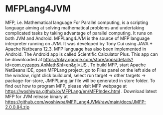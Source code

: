 # MFPLang4JVM
MFP, i.e. Mathematical language For Parallel computing, is a scripting language aiming at solving mathematical problems and undertaking complicated tasks by taking advantage of parallel computing. It runs on both JVM and Android.
MFPLang4JVM is the source of MFP language interpreter running on JVM. It was developed by Tony Cui using JAVA + Apache Netbeans 12.3. MFP language has also been implemented in Android. The Android app is called Scientific Calculator Plus. This app can be downloaded at https://play.google.com/store/apps/details?id=com.cyzapps.AnMath&hl=en&gl=US .
To build MFP, start Apache NetBeans IDE, open MFPLang project, go to Files panel on the left side of the window, right click build.xml, select run target -> other targets -> package-for-store, JMFPLang.jar file will be generated in store folder.
To find out how to program MFP, please visit MFP webpage at https://woshiwpa.github.io/MFPLang/en/MFPIndex.html .
Download latest MFP for JVM release binary at https://github.com/woshiwpa/MFPLang4JVM/raw/main/docs/JMFP-2.0.0.84.zip
